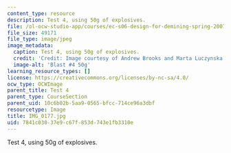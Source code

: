 ```yaml
---
content_type: resource
description: Test 4, using 50g of explosives.
file: /ol-ocw-studio-app/courses/ec-s06-design-for-demining-spring-2007/7841c03037e9c67f853d743e1fb3310e_IMG_0177.jpg
file_size: 49171
file_type: image/jpeg
image_metadata:
  caption: Test 4, using 50g of explosives.
  credit: 'Credit: Image courtesy of Andrew Brooks and Marta Luczynska.'
  image-alt: 'Blast #4 50g'
learning_resource_types: []
license: https://creativecommons.org/licenses/by-nc-sa/4.0/
ocw_type: OCWImage
parent_title: Test 4
parent_type: CourseSection
parent_uid: 10c6b02b-5aa9-0565-bfcc-714ce96a3dbf
resourcetype: Image
title: IMG_0177.jpg
uid: 7841c030-37e9-c67f-853d-743e1fb3310e
---
```

Test 4, using 50g of explosives.